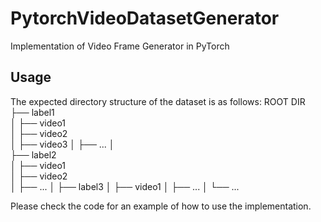 # PytorchVideoDatasetGenerator
Implementation of Video Frame Generator in PyTorch

## Usage
The expected directory structure of the dataset is as follows:
    ROOT DIR
    ├── label1                   
    │   ├── video1             
    │   ├── video2              
    │   ├── video3
    │   ├── ...
    │                
    ├── label2  
    │   ├── video1             
    │   ├── video2              
    │   ├── ...
    │
    ├── label3
    │   ├── video1
    │   ├── ...
    │
    └── ...
    
    
       
Please check the code for an example of how to use the implementation.
